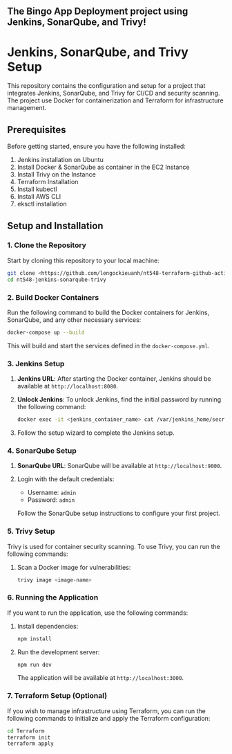## The Bingo App Deployment project using Jenkins, SonarQube, and Trivy! 

# Jenkins, SonarQube, and Trivy Setup

This repository contains the configuration and setup for a project that integrates Jenkins, SonarQube, and Trivy for CI/CD and security scanning. The project use Docker for containerization and Terraform for infrastructure management.

## Prerequisites

Before getting started, ensure you have the following installed:

1. Jenkins installation on Ubuntu 
2. Install Docker &  SonarQube  as container in the EC2 Instance 
3. Install Trivy on the Instance
4. Terraform Installation
5. Install kubectl
6. Install AWS CLI 
7. eksctl installation 

## Setup and Installation

### 1. Clone the Repository

Start by cloning this repository to your local machine:

```bash
git clone <https://github.com/lengockieuanh/nt548-terraform-github-actions.git>
cd nt548-jenkins-sonarqube-trivy
```

### 2. Build Docker Containers

Run the following command to build the Docker containers for Jenkins, SonarQube, and any other necessary services:

```bash
docker-compose up --build
```

This will build and start the services defined in the `docker-compose.yml`.

### 3. Jenkins Setup

1. **Jenkins URL**: After starting the Docker container, Jenkins should be available at `http://localhost:8080`. 
2. **Unlock Jenkins**: To unlock Jenkins, find the initial password by running the following command:

   ```bash
   docker exec -it <jenkins_container_name> cat /var/jenkins_home/secrets/initialAdminPassword
   ```

3. Follow the setup wizard to complete the Jenkins setup.

### 4. SonarQube Setup

1. **SonarQube URL**: SonarQube will be available at `http://localhost:9000`.
2. Login with the default credentials:
   - Username: `admin`
   - Password: `admin`

   Follow the SonarQube setup instructions to configure your first project.

### 5. Trivy Setup

Trivy is used for container security scanning. To use Trivy, you can run the following commands:

1. Scan a Docker image for vulnerabilities:

   ```bash
   trivy image <image-name>
   ```

### 6. Running the Application

If you want to run the application, use the following commands:

1. Install dependencies:

   ```bash
   npm install
   ```

2. Run the development server:

   ```bash
   npm run dev
   ```

   The application will be available at `http://localhost:3000`.

### 7. Terraform Setup (Optional)

If you wish to manage infrastructure using Terraform, you can run the following commands to initialize and apply the Terraform configuration:

```bash
cd Terraform
terraform init
terraform apply
```




